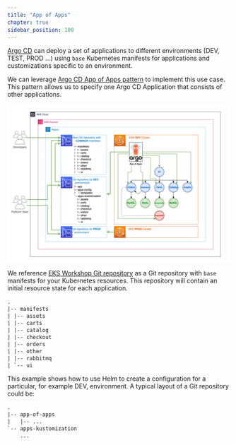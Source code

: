 ```yaml
---
title: "App of Apps"
chapter: true
sidebar_position: 100
---
```


[Argo CD](https://argoproj.github.io/cd/) can deploy a set of applications to different environments (DEV, TEST, PROD ...) using `base` Kubernetes manifests for applications and customizations specific to an environment.

We can leverage [Argo CD App of Apps pattern](https://argo-cd.readthedocs.io/en/stable/operator-manual/cluster-bootstrapping/) to implement this use case. This pattern allows us to specify one Argo CD Application that consists of other applications.

![argo-cd-app-of-apps](assets/argocd-app-of-apps.png)

We reference [EKS Workshop Git repository](https://github.com/aws-samples/eks-workshop-v2/tree/main/environment/eks-workshop/manifests/base) as a Git repository with `base` manifests for your Kubernetes resources. This repository will contain an initial resource state for each application.

```
.
|-- manifests
| |-- assets
| |-- carts
| |-- catalog
| |-- checkout
| |-- orders
| |-- other
| |-- rabbitmq
| `-- ui
```

This example shows how to use Helm to create a configuration for a particular, for example DEV, environment.
A typical layout of a Git repository could be:

```
.
|-- app-of-apps
|   |-- ...
`-- apps-kustomization
    ...
```
